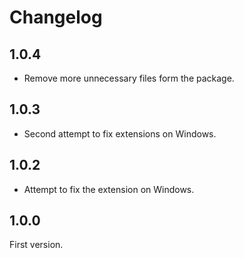 # Changelog

## 1.0.4

- Remove more unnecessary files form the package.

## 1.0.3

- Second attempt to fix extensions on Windows.

## 1.0.2

- Attempt to fix the extension on Windows.

## 1.0.0

First version.
